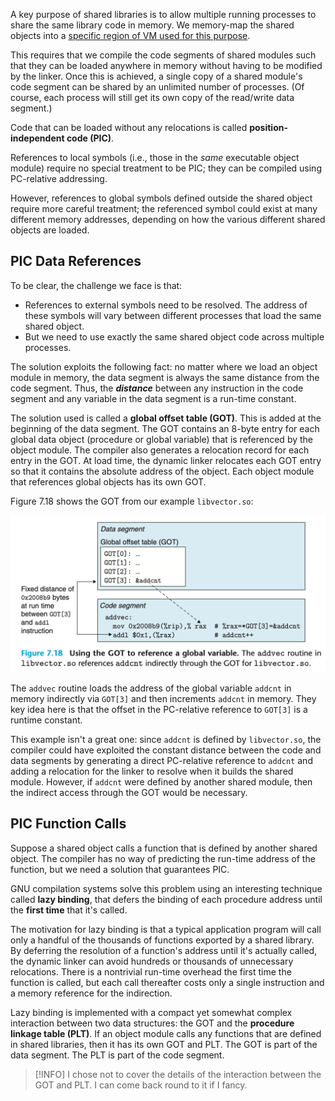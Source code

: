 A key purpose of shared libraries is to allow multiple running processes to share the same library code in memory. We memory-map the shared objects into a [specific region of VM used for this purpose](Loading%20Executable%20Object%20Files.md). 

This requires that we compile the code segments of shared modules such that they can be loaded anywhere in memory without having to be modified by the linker. Once this is achieved, a single copy of a shared module's code segment can be shared by an unlimited number of processes. (Of course, each process will still get its own copy of the read/write data segment.)

Code that can be loaded without any relocations is called **position-independent code (PIC)**. 

References to local symbols (i.e., those in the *same* executable object module) require no special treatment to be PIC; they can be compiled using PC-relative addressing. 

However, references to global symbols defined outside the shared object require more careful treatment; the referenced symbol could exist at many different memory addresses, depending on how the various different shared objects are loaded. 

## PIC Data References
To be clear, the challenge we face is that:

* References to external symbols need to be resolved. The address of these symbols will vary between different processes that load the same shared object.
* But we need to use exactly the same shared object code across multiple processes. 

The solution exploits the following fact: no matter where we load an object module in memory, the data segment is always the same distance from the code segment. Thus, the ***distance*** between any instruction in the code segment and any variable in the data segment is a run-time constant.

The solution used is called a **global offset table (GOT)**. This is added at the beginning of the data segment. The GOT contains an 8-byte entry for each global data object (procedure or global variable) that is referenced by the object module. The compiler also generates a relocation record for each entry in the GOT. At load time, the dynamic linker relocates each GOT entry so that it contains the absolute address of the object. Each object module that references global objects has its own GOT.

Figure 7.18 shows the GOT from our example `libvector.so`:

![](_attachments/Screenshot%202023-10-29%20at%2017.35.16.png)

The `addvec` routine loads the address of the global variable `addcnt` in memory indirectly via `GOT[3]` and then increments `addcnt` in memory. They key idea here is that the offset in the PC-relative reference to `GOT[3]` is a runtime constant. 

This example isn't a great one: since `addcnt` is defined by `libvector.so`, the compiler could have exploited the constant distance between the code and data segments by generating a direct PC-relative reference to `addcnt` and adding a relocation for the linker to resolve when it builds the shared module. However, if `addcnt` were defined by another shared module, then the indirect access through the GOT would be necessary. 
## PIC Function Calls
Suppose a shared object calls a function that is defined by another shared object. The compiler has no way of predicting the run-time address of the function, but we need a solution that guarantees PIC.

GNU compilation systems solve this problem using an interesting technique called **lazy binding**, that defers the binding of each procedure address until the **first time** that it's called.

The motivation for lazy binding is that a typical application program will call only a handful of the thousands of functions exported by a shared library. By deferring the resolution of a function's address until it's actually called, the dynamic linker can avoid hundreds or thousands of unnecessary relocations. There is a nontrivial run-time overhead the first time the function is called, but each call thereafter costs only a single instruction and a memory reference for the indirection. 

Lazy binding is implemented with a compact yet somewhat complex interaction between two data structures: the GOT and the **procedure linkage table (PLT)**. If an object module calls any functions that are defined in shared libraries, then it has its own GOT and PLT. The GOT is part of the data segment. The PLT is part of the code segment. 

> [!INFO]
> I chose not to cover the details of the interaction between the GOT and PLT. I can come back round to it if I fancy.